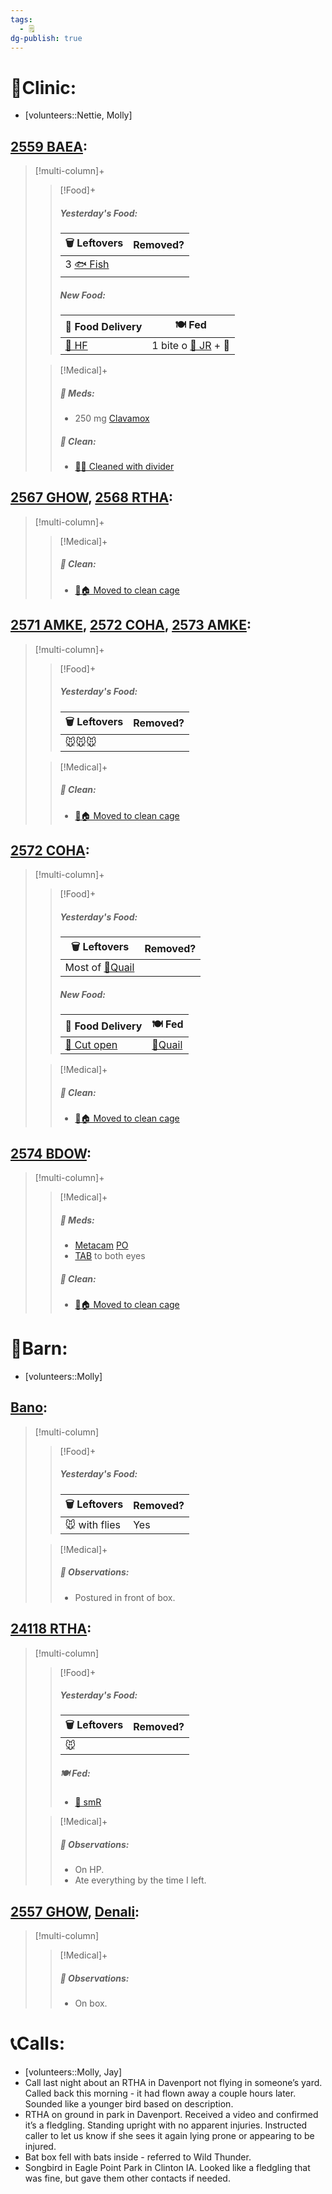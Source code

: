 ```yaml
---
tags:
  - 🗒️
dg-publish: true
---
```


# 🏥Clinic:
- [volunteers::Nettie, Molly]

## [2559 BAEA](../RARE%20Birds/2559%20BAEA.md):
> [!multi-column]+
>
>> [!Food]+
>>##### Yesterday's Food:
>> |🗑️ Leftovers| Removed?
>> |---|---|
>>|3 [🐟 Fish](../Admin/Codes/Food/Fish.md)|
>>
>>##### New Food:
>> |🚚 Food Delivery| 🍽️ Fed|
>> |---|---|
>>|[🫱 HF](../Admin/Codes/Handfed.md)|1 bite o [🐀 JR](../Admin/Codes/Food/Jumbo%20Rat.md) + 💊
>>
>
>> [!Medical]+
>>##### 💊 Meds:
>> - 250 mg [Clavamox](../Admin/Codes/Medication/Clavamox.md)
>>
>>##### 🫧 Clean:
>> - [🧼➗ Cleaned with divider](../Admin/Codes/Cleaned%20with%20divider.md)
>>

## [2567 GHOW](../RARE%20Birds/2567%20GHOW.md), [2568 RTHA](../RARE%20Birds/2568%20RTHA.md):
> [!multi-column]+
>
>> [!Medical]+
>>##### 🫧 Clean:
>> - [🧼🏠 Moved to clean cage](../Admin/Codes/Moved%20to%20clean%20cage.md)

## [2571 AMKE](../RARE%20Birds/2571%20AMKE.md), [2572 COHA](../RARE%20Birds/2572%20COHA.md), [2573 AMKE](../RARE%20Birds/2573%20AMKE.md):
> [!multi-column]+
>
>> [!Food]+
>>##### Yesterday's Food:
>> |🗑️ Leftovers| Removed?
>> |---|---|
>>|🐭🐭🐭|
>>
>>
>
>> [!Medical]+
>>##### 🫧 Clean:
>> - [🧼🏠 Moved to clean cage](../Admin/Codes/Moved%20to%20clean%20cage.md)

## [2572 COHA](../RARE%20Birds/2572%20COHA.md):
> [!multi-column]+
>
>> [!Food]+
>>##### Yesterday's Food:
>> |🗑️ Leftovers| Removed?
>> |---|---|
>>|Most of [🐥Quail](../Admin/Codes/Food/Quail.md)|
>>
>>##### New Food:
>> |🚚 Food Delivery| 🍽️ Fed|
>> |---|---|
>>|[🔪 Cut open](../Admin/Codes/Cut%20open.md)|[🐥Quail](../Admin/Codes/Food/Quail.md)
>>
>
>> [!Medical]+
>>##### 🫧 Clean:
>> - [🧼🏠 Moved to clean cage](../Admin/Codes/Moved%20to%20clean%20cage.md)

## [2574 BDOW](../RARE%20Birds/2574%20BDOW.md):
> [!multi-column]+
>
>> [!Medical]+
>>##### 💊 Meds:
>> - [Metacam](../Admin/Codes/Medication/Metacam.md) [PO](../Admin/Codes/Per%20os.md)
>> - [TAB](../Admin/Codes/Medication/Triple%20Antibiotic.md) to both eyes
>>
>>##### 🫧 Clean:
>> - [🧼🏠 Moved to clean cage](../Admin/Codes/Moved%20to%20clean%20cage.md)

# 🏡Barn:
- [volunteers::Molly]

## [Bano](../RARE%20Birds/Ed%20Birds/Bano.md):
> [!multi-column]
>
>> [!Food]+
>> ##### Yesterday's Food:
>> |🗑️ Leftovers| Removed?
>> |---|---|
>>|🐭 with flies|Yes
>
>> [!Medical]+
>> ##### 🔭 Observations:
>> - Postured in front of box.

## [24118 RTHA](../RARE%20Birds/24118%20RTHA.md):
> [!multi-column]
>
>> [!Food]+
>> ##### Yesterday's Food:
>> |🗑️ Leftovers| Removed?
>> |---|---|
>>|🐭|
>>
>> ##### 🍽️ Fed:
>> - [🐀 smR](../Admin/Codes/Food/Small%20Rat.md)
>
>> [!Medical]+
>> ##### 🔭 Observations:
>> - On HP.
>> - Ate everything by the time I left.

## [2557 GHOW](../RARE%20Birds/2557%20GHOW.md), [Denali](../RARE%20Birds/Ed%20Birds/Denali.md):
> [!multi-column]
>
>> [!Medical]+
>> ##### 🔭 Observations:
>> - On box.

# 📞Calls:
- [volunteers::Molly, Jay]
- Call last night about an RTHA in Davenport not flying in someone’s yard. Called back this morning - it had flown away a couple hours later. Sounded like a younger bird based on description.
- RTHA on ground in park in Davenport. Received a video and confirmed it’s a fledgling. Standing upright with no apparent injuries. Instructed caller to let us know if she sees it again lying prone or appearing to be injured.
- Bat box fell with bats inside - referred to Wild Thunder.
- Songbird in Eagle Point Park in Clinton IA. Looked like a fledgling that was fine, but gave them other contacts if needed.


